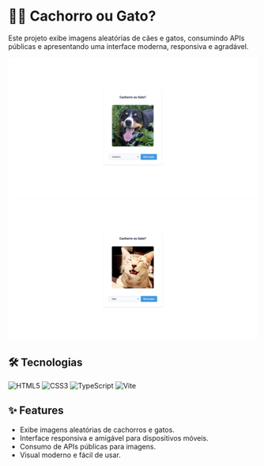 # 🐶🐱 Cachorro ou Gato?

Este projeto exibe imagens aleatórias de cães e gatos, consumindo APIs públicas e apresentando uma interface moderna, responsiva e agradável.

![Exemplo Cachorro](./public/image.png)
![Exemplo Gato](./public/image%20copy.png)

## 🛠️ Tecnologias
<img alt="HTML5" src="https://img.shields.io/badge/HTML5-E34F26?style=for-the-badge&logo=html5&logoColor=white" /> <img alt="CSS3" src="https://img.shields.io/badge/CSS3-1572B6?style=for-the-badge&logo=css3&logoColor=white" /> <img alt="TypeScript" src="https://img.shields.io/badge/typescript-%23007ACC.svg?style=for-the-badge&logo=typescript&logoColor=white" /> <img alt="Vite" src="https://img.shields.io/badge/vite-646CFF?style=for-the-badge&logo=vite&logoColor=white" />

## ✨ Features
- Exibe imagens aleatórias de cachorros e gatos.
- Interface responsiva e amigável para dispositivos móveis.
- Consumo de APIs públicas para imagens.
- Visual moderno e fácil de usar.